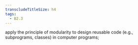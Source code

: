 ```yaml
---
transcludeTitleSize: h4
tags:
  - B2.3
---
```

apply the principle of modularity to design reusable code (e.g., subprograms, classes) in computer programs;